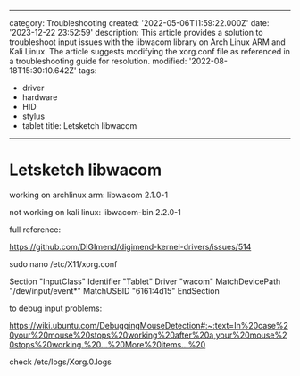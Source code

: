 ------
category: Troubleshooting
created: '2022-05-06T11:59:22.000Z'
date: '2023-12-22 23:52:59'
description: This article provides a solution to troubleshoot input issues with the
  libwacom library on Arch Linux ARM and Kali Linux. The article suggests modifying
  the xorg.conf file as referenced in a troubleshooting guide for resolution.
modified: '2022-08-18T15:30:10.642Z'
tags:
- driver
- hardware
- HID
- stylus
- tablet
title: Letsketch libwacom
------

# Letsketch libwacom

working on archlinux arm:
libwacom 2.1.0-1

not working on kali linux:
libwacom-bin 2.2.0-1

full reference:

https://github.com/DIGImend/digimend-kernel-drivers/issues/514

sudo nano /etc/X11/xorg.conf

Section "InputClass"
Identifier "Tablet"
Driver "wacom"
MatchDevicePath "/dev/input/event*"
MatchUSBID "6161:4d15"
EndSection

to debug input problems:

https://wiki.ubuntu.com/DebuggingMouseDetection#:~:text=In%20case%20your%20mouse%20stops%20working%20after%20a,your%20mouse%20stops%20working.%20...%20More%20items...%20

check /etc/logs/Xorg.0.logs
